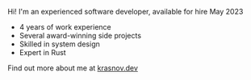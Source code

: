 Hi! I'm an experienced software developer, available for hire May 2023

- 4 years of work experience
- Several award-winning side projects
- Skilled in system design
- Expert in Rust

Find out more about me at [krasnov.dev](https://krasnov.dev)
